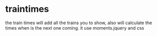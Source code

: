 # traintimes
the train times will add all the trains you to show,
also will calculate the times when is the next one coming.
it use moments.jquery and css